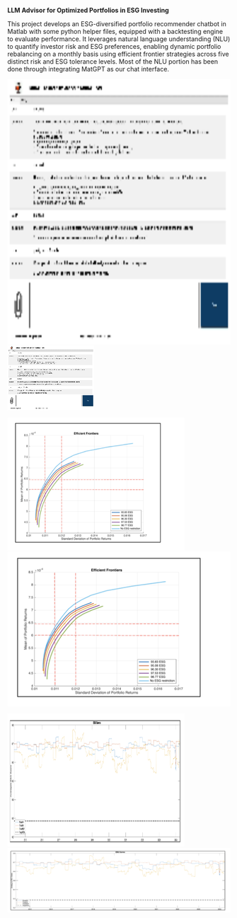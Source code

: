 **LLM Advisor for Optimized Portfolios in ESG Investing**

This project develops an ESG-diversified portfolio recommender chatbot in Matlab with some python helper files, equipped with a backtesting engine to evaluate performance. It leverages natural language understanding (NLU) to quantify investor risk and ESG preferences, enabling dynamic portfolio rebalancing on a monthly basis using efficient frontier strategies across five distinct risk and ESG tolerance levels. Most of the NLU portion has been done through integrating MatGPT as our chat interface.


<img src="images/Chatbot_Preview_GIF_2.gif" width="600" height="600">![Demo](images/Chatbot_Preview_GIF_2.gif)

<img src="images/ESG_EfficientFrontier.png" width="400" height="300">![Alt Text](images/ESG_EfficientFrontier.png)

<img src="images/Differently_Optimized_ESG_Curves.png" width="400" height="300">![Alt Text](images/Differently_Optimized_ESG_Curves.png)












